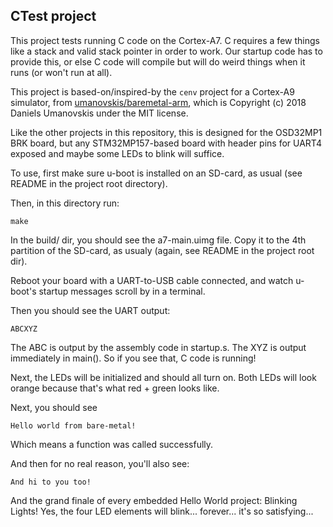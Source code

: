 ## CTest project

This project tests running C code on the Cortex-A7. C requires a few things like a stack and valid stack pointer in order to work. Our startup code has to provide this, or else C code will compile but will do weird things when it runs (or won't run at all).

This project is based-on/inspired-by the `cenv` project for a Cortex-A9 simulator, from [umanovskis/baremetal-arm](https://github.com/umanovskis/baremetal-arm/tree/master/src/04_cenv), which is Copyright (c) 2018 Daniels Umanovskis under the MIT license.

Like the other projects in this repository, this is designed for the OSD32MP1 BRK board, but any STM32MP157-based board with header pins for UART4 exposed and maybe some LEDs to blink will suffice.

To use, first make sure u-boot is installed on an SD-card, as usual (see README in the project root directory). 

Then, in this directory run:

```
make
```

In the build/ dir, you should see the a7-main.uimg file. Copy it to the 4th partition of the SD-card, as usualy (again, see README in the project root dir).

Reboot your board with a UART-to-USB cable connected, and watch u-boot's startup messages scroll by in a terminal.

Then you should see the UART output:
```
ABCXYZ
```

The ABC is output by the assembly code in startup.s.
The XYZ is output immediately in main(). So if you see that, C code is running!

Next, the LEDs will be initialized and should all turn on. Both LEDs will look orange because that's what red + green looks like.

Next, you should see

```
Hello world from bare-metal!
```

Which means a function was called successfully.

And then for no real reason, you'll also see:

```
And hi to you too!
```

And the grand finale of every embedded Hello World project: Blinking Lights!
Yes, the four LED elements will blink... forever... it's so satisfying...

